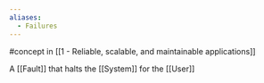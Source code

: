 ```yaml
---
aliases:
  - Failures
---
```


#concept in [[1 - Reliable, scalable, and maintainable applications]]

A [[Fault]] that halts the [[System]] for the [[User]]
